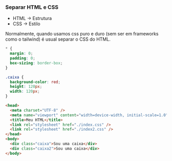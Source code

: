 ### Separar HTML e CSS

- HTML -> Estrutura
- CSS -> Estilo

Normalmente, quando usamos css puro e duro (sem ser em frameworks como o tailwind) é usual separar o CSS do HTML.

```css
* {
  margin: 0;
  padding: 0;
  box-sizing: border-box;
}

.caixa {
  background-color: red;
  height: 120px;
  width: 120px;
}
```

```html
<head>
  <meta charset="UTF-8" />
  <meta name="viewport" content="width=device-width, initial-scale=1.0" />
  <title>Meu HTML</title>
  <link rel="stylesheet" href="./index.css" />
  <link rel="stylesheet" href="./index2.css" />
</head>
<body>
  <div class="caixa">Sou uma caixa</div>
  <div class="caixa2">Sou uma caixa</div>
</body>
```
